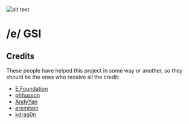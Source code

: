 ![alt text][logo]

[logo]:[https://crdroid.net/img/logo.png](https://community.e.foundation/uploads/default/original/1X/281cdc5a2b518e29ee6ca33375e93d4cc6e73f4c.png) "E ROM"

# /e/ GSI

## Credits
These people have helped this project in some way or another, so they should be the ones who receive all the credit:
- [E.Foundation]([https://download.pixelexperience.org/about](https://e.foundation/about-e/))
- [phhusson](https://github.com/phhusson)
- [AndyYan](https://github.com/AndyCGYan)
- [eremitein](https://github.com/eremitein)
- [kdrag0n](https://github.com/kdrag0n)
